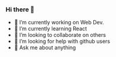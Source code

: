 ### Hi there 👋

- 🔭 I’m currently working on Web Dev.
- 🌱 I’m currently learning React
- 👯 I’m looking to collaborate on others
- 🤔 I’m looking for help with github users
- 💬 Ask me about anything

<!--
**talhashahid11/talhashahid11** is a ✨ _special_ ✨ repository because its `README.md` (this file) appears on your GitHub profile.

Here are some ideas to get you started:


- 📫 How to reach me: ...
- 😄 Pronouns: ...
- ⚡ Fun fact: ...
-->
